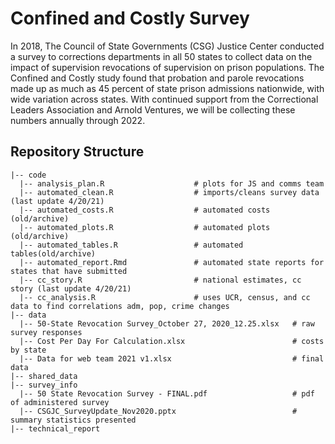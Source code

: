# Confined and Costly Survey

In 2018, The Council of State Governments (CSG) Justice Center conducted a survey to corrections departments in all 50 states to collect data on the impact of supervision revocations of supervision on prison populations. The Confined and Costly study found that probation and parole revocations made up as much as 45 percent of state prison admissions nationwide, with wide variation across states. With continued support from the Correctional Leaders Association and Arnold Ventures, we will be collecting these numbers annually through 2022.  


## Repository Structure

    |-- code    
      |-- analysis_plan.R                    # plots for JS and comms team
      |-- automated_clean.R                  # imports/cleans survey data (last update 4/20/21)
      |-- automated_costs.R                  # automated costs (old/archive)
      |-- automated_plots.R                  # automated plots (old/archive)
      |-- automated_tables.R                 # automated tables(old/archive)
      |-- automated_report.Rmd               # automated state reports for states that have submitted
      |-- cc_story.R                         # national estimates, cc story (last update 4/20/21)
      |-- cc_analysis.R                      # uses UCR, census, and cc data to find correlations adm, pop, crime changes
    |-- data  
      |-- 50-State Revocation Survey_October 27, 2020_12.25.xlsx   # raw survey responses   
      |-- Cost Per Day For Calculation.xlsx                        # costs by state  
      |-- Data for web team 2021 v1.xlsx                           # final data  
    |-- shared_data  
    |-- survey_info  
      |-- 50 State Revocation Survey - FINAL.pdf                   # pdf of administered survey  
      |-- CSGJC_SurveyUpdate_Nov2020.pptx                          # summary statistics presented  
    |-- technical_report 
